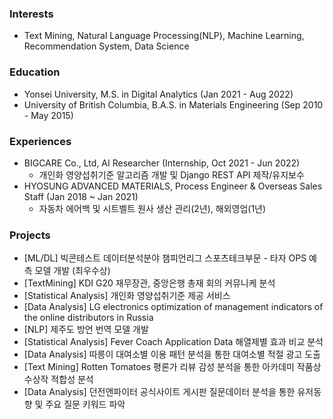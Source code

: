 ### Interests

* Text Mining, Natural Language Processing(NLP), Machine Learning, Recommendation System, Data Science

### Education

* Yonsei University, M.S. in Digital Analytics (Jan 2021 - Aug 2022)
* University of British Columbia, B.A.S. in Materials Engineering (Sep 2010 - May 2015)

### Experiences

* BIGCARE Co., Ltd, AI Researcher (Internship, Oct 2021 - Jun 2022)
   - 개인화 영양섭취기준 알고리즘 개발 및 Django REST API 제작/유지보수
* HYOSUNG ADVANCED MATERIALS, Process Engineer & Overseas Sales Staff (Jan 2018 ~ Jan 2021)
   - 자동차 에어백 및 시트벨트 원사 생산 관리(2년), 해외영업(1년)

### Projects

* [ML/DL] 빅콘테스트 데이터분석분야 챔피언리그 스포츠테크부문 - 타자 OPS 예측 모델 개발 (최우수상)
* [TextMining] KDI G20 재무장관, 중앙은행 총재 회의 커뮤니케 분석
* [Statistical Analysis] 개인화 영양섭취기준 제공 서비스
* [Data Analysis] LG electronics optimization of management indicators of the online distributors in Russia
* [NLP] 제주도 방언 번역 모델 개발
* [Statistical Analysis] Fever Coach Application Data 해열제별 효과 비교 분석
* [Data Analysis] 따릉이 대여소별 이용 패턴 분석을 통한 대여소별 적절 광고 도출
* [Text Mining] Rotten Tomatoes 평론가 리뷰 감성 분석을 통한 아카데미 작품상 수상작 적합성 분석
* [Data Analysis] 던전앤파이터 공식사이트 게시판 질문데이터 분석을 통한 유저동향 및 주요 질문 키워드 파악
